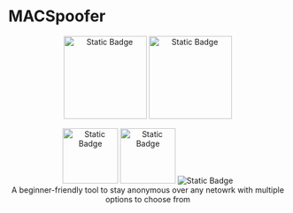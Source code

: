 # MACSpoofer
<p align = "center">
  <img alt="Static Badge" heigth="150px" width="150px" src="https://img.shields.io/badge/VERSION-1.0.0.1-cyan?style=flat-square">
  <img alt="Static Badge" heigth="150px" width="150px" src="https://img.shields.io/badge/LINCENSE-v3.0-RED?style=flat-square">
</p>
<p align = "center">
  <img alt="Static Badge" heigth="100px" width="100px" src="https://img.shields.io/badge/AUTHOR-SECURE%20SCHOLAR-red?style=flat-square">
  <img alt="Static Badge" heigth="100px" width="100px" src="https://img.shields.io/badge/OPEN%20SOURCE-YES-green?style=flat-square">
  <img alt="Static Badge" " src="https://img.shields.io/badge/WRITTEN%20IN%20PYTHON-YES-cyan?style=flat-square"><br>
  A beginner-friendly tool to stay anonymous over any netowrk with multiple options to choose from
</p>
